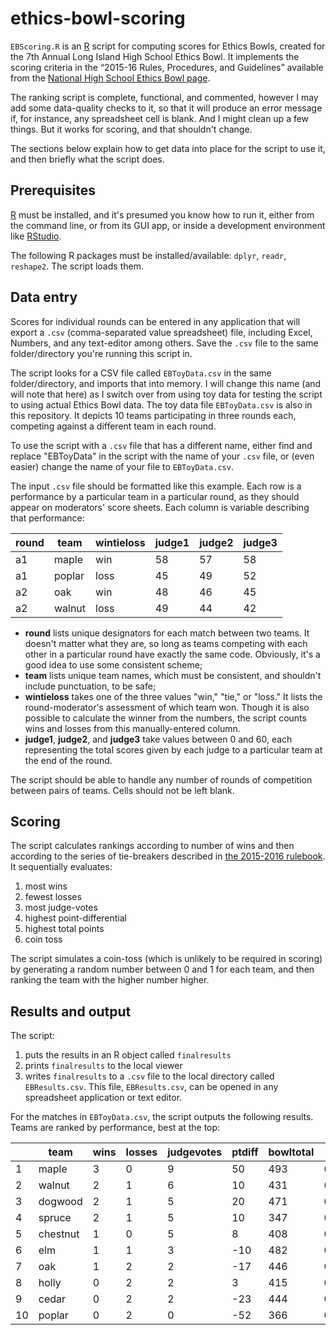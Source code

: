 # ethics-bowl-scoring

`EBScoring.R` is an [R](https://www.r-project.org/about.html) script for computing scores for Ethics Bowls, created for the 7th Annual Long Island High School Ethics Bowl. It implements the scoring criteria in the “2015-16 Rules, Procedures, and Guidelines” available from the [National High School Ethics Bowl  page](http://nhseb.unc.edu/nhseb-rules/).

The ranking script is complete, functional, and commented, however I may add some data-quality checks to it, so that it will produce an error message if, for instance, any spreadsheet cell is blank. And I might clean up a few things. But it works for scoring, and that shouldn't change.

The sections below explain how to get data into place for the script to use it, and then briefly what the script does.

## Prerequisites

[R](https://www.r-project.org) must be installed, and it's presumed you know how to run it, either from the command line, or from its GUI app, or inside a development environment like [RStudio](https://www.rstudio.com/products/rstudio/).

The following R packages must be installed/available: `dplyr`, `readr`, `reshape2`. The script loads them.

## Data entry

Scores for individual rounds can be entered in any application that will export a `.csv` (comma-separated value spreadsheet) file, including Excel, Numbers, and any text-editor among others. Save the `.csv` file to the same folder/directory you're running this script in.

The script looks for a CSV file called `EBToyData.csv` in the same folder/directory, and imports that into memory. I will change this name (and will note that here) as I switch over from using toy data for testing the script to using actual Ethics Bowl data. The toy data file `EBToyData.csv` is also in this repository. It depicts 10 teams participating in three rounds each, competing against a different team in each round.

To use the script with a `.csv` file that has a different name, either find and replace "EBToyData" in the script with the name of your `.csv`  file, or (even easier) change the name of your file to `EBToyData.csv`.

The input `.csv` file should be formatted like this example. Each row is a performance by a particular team in a particular round, as they should appear on moderators' score sheets. Each column is variable describing that performance:

| round | team   | wintieloss | judge1 | judge2 | judge3 |
|-------|--------|------------|--------|--------|--------|
| a1    | maple  | win        | 58     | 57     | 58     |
| a1    | poplar | loss       | 45     | 49     | 52     |
| a2    | oak    | win        | 48     | 46     | 45     |
| a2    | walnut | loss       | 49     | 44     | 42     |

 * **round** lists unique designators for each match between two teams. It doesn't matter what they are, so long as teams competing with each other in a particular round have exactly the same code. Obviously, it's a good idea to use some consistent scheme;
 * **team** lists unique team names, which must be consistent, and shouldn't include punctuation, to be safe;
 * **wintieloss** takes one of the three values "win," "tie," or "loss." It lists the round-moderator's assessment of which team won. Though it is also possible to calculate the winner from the numbers, the script counts wins and losses from this manually-entered column.
 * **judge1**, **judge2**, and **judge3** take values between 0 and 60, each representing the total scores given by each judge to a particular team at the end of the round.
 
The script should be able to handle any number of rounds of competition between pairs of teams. Cells should not be left blank.

## Scoring

The script calculates rankings according to number of wins and then according to the series of tie-breakers described in [the 2015-2016 rulebook](https://nhseb.unc.edu/files/2012/04/NHSEB-2015-16-Rules-Procedures-and-Guidelines.pdf). It sequentially evaluates:  

 1. most wins
 2. fewest losses
 3. most judge-votes
 4. highest point-differential
 5. highest total points
 6. coin toss
 
The script simulates a coin-toss (which is unlikely to be required in scoring) by generating a random number between 0 and 1 for each team, and then ranking the team with the higher number higher.

## Results and output

The script:

 1. puts the results in an R object called `finalresults`
 2. prints `finalresults` to the local viewer
 3. writes `finalresults` to a `.csv` file to the local directory called `EBResults.csv`. This file, `EBResults.csv`, can be opened in any spreadsheet application or text editor.
 
For the matches in `EBToyData.csv`, the script outputs the following results. Teams are ranked by performance, best at the top:
 
|  | team     | wins | losses | judgevotes | ptdiff | bowltotal | random                   |
|------|----------|--------|------------|--------|-----------|--------|--------------------|
| 1    | maple    | 3      | 0          | 9      | 50        | 493    | 0.22543  |
| 2    | walnut   | 2      | 1          | 6      | 10        | 431    | 0.42967  |
| 3    | dogwood  | 2      | 1          | 5      | 20        | 471    | 0.42690  |
| 4    | spruce   | 2      | 1          | 5      | 10        | 347    | 0.61582  |
| 5    | chestnut | 1      | 0          | 5      | 8         | 408    | 0.30676  |
| 6    | elm      | 1      | 1          | 3      | -10       | 482    | 0.69310  |
| 7    | oak      | 1      | 2          | 2      | -17       | 446    | 0.27453  |
| 8    | holly    | 0      | 2          | 2      | 3         | 415    | 0.08513  |
| 9    | cedar    | 0      | 2          | 2      | -23       | 444    | 0.50747  |
| 10   | poplar   | 0      | 2          | 0      | -52       | 366    | 0.27230  | 